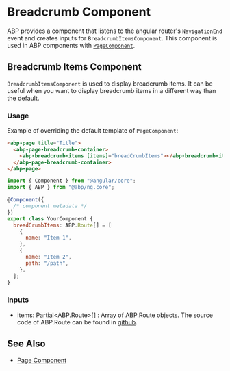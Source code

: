 # Breadcrumb Component

ABP provides a component that listens to the angular router's `NavigationEnd`
event and creates inputs for `BreadcrumbItemsComponent`. This component is used in
ABP components with [`PageComponent`](./page-component.md).

## Breadcrumb Items Component

`BreadcrumbItemsComponent` is used to display breadcrumb items. It can be useful
when you want to display breadcrumb items in a different way than the default.

### Usage

Example of overriding the default template of `PageComponent`:

```html
<abp-page title="Title">
  <abp-page-breadcrumb-container>
    <abp-breadcrumb-items [items]="breadCrumbItems"></abp-breadcrumb-items>
  </abp-page-breadcrumb-container>
</abp-page>
```

```js
import { Component } from "@angular/core";
import { ABP } from "@abp/ng.core";

@Component({
  /* component metadata */
})
export class YourComponent {
  breadCrumbItems: ABP.Route[] = [
    {
      name: "Item 1",
    },
    {
      name: "Item 2",
      path: "/path",
    },
  ];
}
```

### Inputs

- items: Partial<ABP.Route>[] : Array of ABP.Route objects. The source code of ABP.Route can be found in [github](https://github.com/abpframework/abp/blob/dev/npm/ng-packs/packages/core/src/lib/models/common.ts#L69).

## See Also

- [Page Component](./page-component.md)
